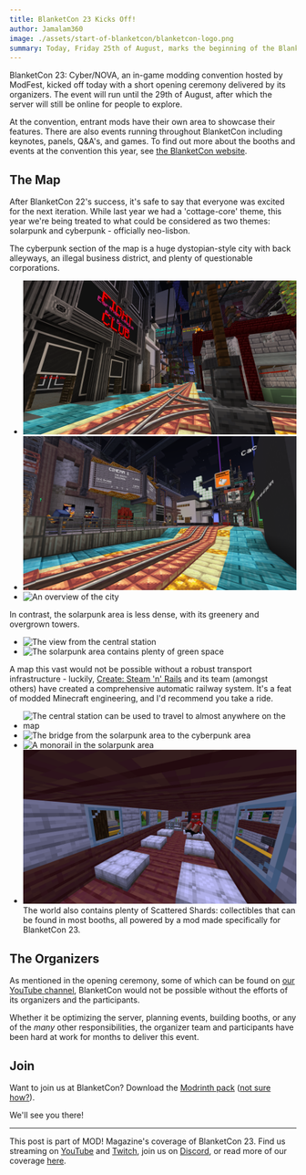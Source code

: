 ```yaml
---
title: BlanketCon 23 Kicks Off!
author: Jamalam360
image: ./assets/start-of-blanketcon/blanketcon-logo.png
summary: Today, Friday 25th of August, marks the beginning of the BlanketCon in-game modding convention, giving us a huge modpack and a beatiful world to explore along with many exciting events!
---
```


BlanketCon 23: Cyber/NOVA, an in-game modding convention hosted by ModFest, kicked off today with a short opening ceremony delivered by its organizers. The event will run until the 29th of August, after which the server will still be online for people to explore.

At the convention, entrant mods have their own area to showcase their features. There are also events running throughout BlanketCon including keynotes, panels, Q&A's, and games. To find out more about the booths and events at the convention this year, see [the BlanketCon website](https://blanketcon.modfest.net).

## The Map

After BlanketCon 22's success, it's safe to say that everyone was excited for the next iteration. While last year we had a 'cottage-core' theme, this year we're being treated to what could be considered as two themes: solarpunk and cyberpunk - officially neo-lisbon.

The cyberpunk section of the map is a huge dystopian-style city with back alleyways, an illegal business district, and plenty of questionable corporations.

- ![The centre of the cyberpunk city](./assets/start-of-blanketcon/cyberpunk-1.png)
- ![The cinema, along with some ethically questionable businesses](./assets/start-of-blanketcon/cyberpunk-2.png)
- ![An overview of the city](./assets/start-of-blanketcon/cyberpunk-3.png)

In contrast, the solarpunk area is less dense, with its greenery and overgrown towers.

- ![The view from the central station](./assets/start-of-blanketcon/solarpunk-1.png)
- ![The solarpunk area contains plenty of green space](./assets/start-of-blanketcon/solarpunk-2.png)

A map this vast would not be possible without a robust transport infrastructure - luckily, [Create: Steam 'n' Rails](https://modrinth.com/mod/create-steam-n-rails) and its team (amongst others) have created a comprehensive automatic railway system. It's a feat of modded Minecraft engineering, and I'd recommend you take a ride.

- ![The central station can be used to travel to almost anywhere on the map](./assets/start-of-blanketcon/station-1.png)
- ![The bridge from the solarpunk area to the cyberpunk area](./assets/start-of-blanketcon/train-1.png)
- ![A monorail in the solarpunk area](./assets/start-of-blanketcon/train-2.png)
- ![The interior of one of the trains](./assets/start-of-blanketcon/train-3.png)
  The world also contains plenty of Scattered Shards: collectibles that can be found in most booths, all powered by a mod made specifically for BlanketCon 23.

## The Organizers

As mentioned in the opening ceremony, some of which can be found on [our YouTube channel](https://www.youtube.com/channel/UCYglRn3xc7uLOUfzWH2-QWQ), BlanketCon would not be possible without the efforts of its organizers and the participants.

Whether it be optimizing the server, planning events, building booths, or any of the _many_ other responsibilities, the organizer team and participants have been hard at work for months to deliver this event.

## Join

Want to join us at BlanketCon? Download the [Modrinth pack](https://modrinth.com/modpack/blanketcon-23) ([not sure how?](https://docs.modrinth.com/docs/modpacks/playing_modpacks/)).

We'll see you there!

---

This post is part of MOD! Magazine's coverage of BlanketCon 23. Find us streaming on [YouTube](https://www.youtube.com/channel/UCYglRn3xc7uLOUfzWH2-QWQ) and [Twitch](https://www.twitch.tv/modmagazinemc/), join us on [Discord](https://modmagazine.net/discord), or read more of our coverage [here](https://modmagazine.net/issues).
